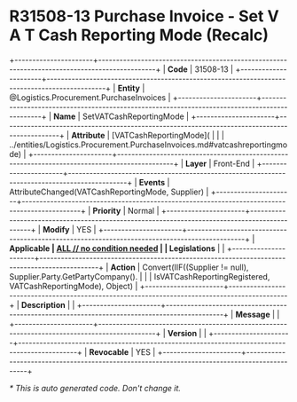 ﻿---
erp.type: front-end-business-rule
erp.entity: Logistics.Procurement.PurchaseInvoices
---

# R31508-13 Purchase Invoice - Set V A T Cash Reporting Mode (Recalc)
+----------------------+----------------------------------------------------------------------------------------------+
| **Code**             | 31508-13                                                                                     |
+----------------------+----------------------------------------------------------------------------------------------+
| **Entity**           | @Logistics.Procurement.PurchaseInvoices                                                      |
+----------------------+----------------------------------------------------------------------------------------------+
| **Name**             | SetVATCashReportingMode                                                                      |
+----------------------+----------------------------------------------------------------------------------------------+
| **Attribute**        | [VATCashReportingMode](                                                                      |
|                      | ../entities/Logistics.Procurement.PurchaseInvoices.md#vatcashreportingmode)                  |
+----------------------+----------------------------------------------------------------------------------------------+
| **Layer**            | Front-End                                                                                    |
+----------------------+----------------------------------------------------------------------------------------------+
| **Events**           | AttributeChanged(VATCashReportingMode, Supplier)                                             |
+----------------------+----------------------------------------------------------------------------------------------+
| **Priority**         | Normal                                                                                       |
+----------------------+----------------------------------------------------------------------------------------------+
| **Modify**           | YES                                                                                          |
+----------------------+----------------------------------------------------------------------------------------------+
| **Applicable         | [ALL // no condition needed](xref:applicable-legislations)                                   |
| Legislations**       |                                                                                              |
+----------------------+----------------------------------------------------------------------------------------------+
| **Action**           | Convert(IIF((Supplier != null), Supplier.Party.GetPartyCompany().                            |
|                      | IsVATCashReportingRegistered, VATCashReportingMode), Object)                                 |
+----------------------+----------------------------------------------------------------------------------------------+
| **Description**      |                                                                                              |
+----------------------+----------------------------------------------------------------------------------------------+
| **Message**          |                                                                                              |
+----------------------+----------------------------------------------------------------------------------------------+
| **Version**          |                                                                                              |
+----------------------+----------------------------------------------------------------------------------------------+
| **Revocable**        | YES                                                                                          |
+----------------------+----------------------------------------------------------------------------------------------+

*\* This is auto generated code. Don't change it.*
